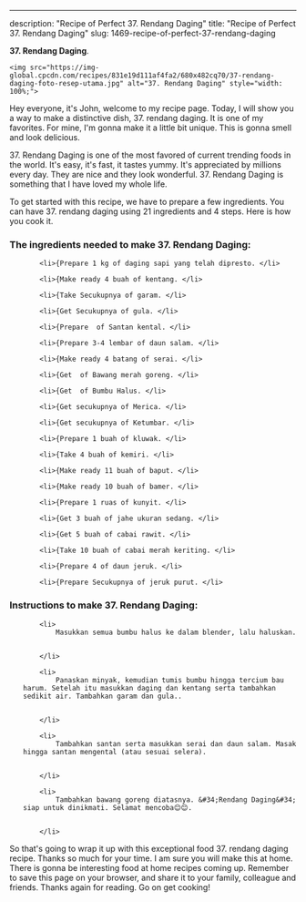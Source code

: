 ---
description: "Recipe of Perfect 37. Rendang Daging"
title: "Recipe of Perfect 37. Rendang Daging"
slug: 1469-recipe-of-perfect-37-rendang-daging

<p>
	<strong>37. Rendang Daging</strong>. 
	
</p>
<p>
	
	<img src="https://img-global.cpcdn.com/recipes/831e19d111af4fa2/680x482cq70/37-rendang-daging-foto-resep-utama.jpg" alt="37. Rendang Daging" style="width: 100%;">
	
	
</p>
<p>
	Hey everyone, it's John, welcome to my recipe page. Today, I will show you a way to make a distinctive dish, 37. rendang daging. It is one of my favorites. For mine, I'm gonna make it a little bit unique. This is gonna smell and look delicious.
</p>
	
<p>
	
</p>
<p>
	37. Rendang Daging is one of the most favored of current trending foods in the world. It's easy, it's fast, it tastes yummy. It's appreciated by millions every day. They are nice and they look wonderful. 37. Rendang Daging is something that I have loved my whole life.
</p>

<p>
To get started with this recipe, we have to prepare a few ingredients. You can have 37. rendang daging using 21 ingredients and 4 steps. Here is how you cook it.
</p>

<h3>The ingredients needed to make 37. Rendang Daging:</h3>

<ol>
	
		<li>{Prepare 1 kg of daging sapi yang telah dipresto. </li>
	
		<li>{Make ready 4 buah of kentang. </li>
	
		<li>{Take Secukupnya of garam. </li>
	
		<li>{Get Secukupnya of gula. </li>
	
		<li>{Prepare  of Santan kental. </li>
	
		<li>{Prepare 3-4 lembar of daun salam. </li>
	
		<li>{Make ready 4 batang of serai. </li>
	
		<li>{Get  of Bawang merah goreng. </li>
	
		<li>{Get  of Bumbu Halus. </li>
	
		<li>{Get secukupnya of Merica. </li>
	
		<li>{Get secukupnya of Ketumbar. </li>
	
		<li>{Prepare 1 buah of kluwak. </li>
	
		<li>{Take 4 buah of kemiri. </li>
	
		<li>{Make ready 11 buah of baput. </li>
	
		<li>{Make ready 10 buah of bamer. </li>
	
		<li>{Prepare 1 ruas of kunyit. </li>
	
		<li>{Get 3 buah of jahe ukuran sedang. </li>
	
		<li>{Get 5 buah of cabai rawit. </li>
	
		<li>{Take 10 buah of cabai merah keriting. </li>
	
		<li>{Prepare 4 of daun jeruk. </li>
	
		<li>{Prepare Secukupnya of jeruk purut. </li>
	
</ol>
<p>
	
</p>

<h3>Instructions to make 37. Rendang Daging:</h3>

<ol>
	
		<li>
			Masukkan semua bumbu halus ke dalam blender, lalu haluskan.
			
			
		</li>
	
		<li>
			Panaskan minyak, kemudian tumis bumbu hingga tercium bau harum. Setelah itu masukkan daging dan kentang serta tambahkan sedikit air. Tambahkan garam dan gula..
			
			
		</li>
	
		<li>
			Tambahkan santan serta masukkan serai dan daun salam. Masak hingga santan mengental (atau sesuai selera).
			
			
		</li>
	
		<li>
			Tambahkan bawang goreng diatasnya. &#34;Rendang Daging&#34; siap untuk dinikmati. Selamat mencoba😊😊.
			
			
		</li>
	
</ol>

<p>
	
</p>

<p>
	So that's going to wrap it up with this exceptional food 37. rendang daging recipe. Thanks so much for your time. I am sure you will make this at home. There is gonna be interesting food at home recipes coming up. Remember to save this page on your browser, and share it to your family, colleague and friends. Thanks again for reading. Go on get cooking!
</p>
